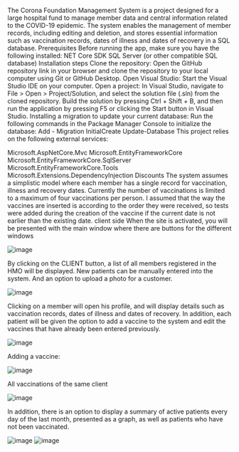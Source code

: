 The Corona Foundation Management System is a project designed for a large hospital fund to manage member data and central information related to the COVID-19 epidemic. The system enables the management of member records, including editing and deletion, and stores essential information such as vaccination records, dates of illness and dates of recovery in a SQL database.
Prerequisites
Before running the app, make sure you have the following installed:
NET Core SDK
SQL Server (or other compatible SQL database)
Installation steps
Clone the repository: Open the GitHub repository link in your browser and clone the repository to your local computer using Git or GitHub Desktop.
Open Visual Studio: Start the Visual Studio IDE on your computer.
Open a project: In Visual Studio, navigate to File > Open > Project/Solution, and select the solution file (.sln) from the cloned repository.
  Build the solution by pressing Ctrl + Shift + B, and then run the application by pressing F5 or clicking the Start button in Visual Studio.
Installing a migration to update your current database:
Run the following commands in the Package Manager Console to initialize the database:
Add - Migration InitialCreate
Update-Database
This project relies on the following external services:

Microsoft.AspNetCore.Mvc
Microsoft.EntityFrameworkCore
Microsoft.EntityFrameworkCore.SqlServer
Microsoft.EntityFrameworkCore.Tools
Microsoft.Extensions.DependencyInjection
Discounts
The system assumes a simplistic model where each member has a single record for vaccination, illness and recovery dates.
Currently the number of vaccinations is limited to a maximum of four vaccinations per person.
I assumed that the way the vaccines are inserted is according to the order they were received,
 so tests were added during the creation of the vaccine if the current date is not earlier than the existing date.
client side
When the site is activated, you will be presented with the main window where there are buttons for the different windows


![image](https://github.com/debiroz10/hadasimExe1new/assets/117022114/d520ce6e-53b7-4cad-a934-6b792bdfc27c)

By clicking on the CLIENT button, a list of all members registered in the HMO will be displayed.
New patients can be manually entered into the system. And an option to upload a photo for a customer.


![image](https://github.com/debiroz10/hadasimExe1new/assets/117022114/869e6e8b-6789-4a58-a831-94ea70c4fce6)


Clicking on a member will open his profile, and will display details such as vaccination records, dates of illness and dates of recovery.
 In addition, each patient will be given the option to add a vaccine to the system and edit the vaccines that have already been entered previously.

 
![image](https://github.com/debiroz10/hadasimExe1new/assets/117022114/6e9cb921-d683-46f1-be50-2d9209635566)


Adding a vaccine:


![image](https://github.com/debiroz10/hadasimExe1new/assets/117022114/f5145e10-9c3e-4a39-aa07-4e5746c7f76f)


All vaccinations of the same client


![image](https://github.com/debiroz10/hadasimExe1new/assets/117022114/494150b1-10e0-4aab-b6b0-7f48de29fd4b)



In addition, there is an option to display a summary of active patients every day of the last month, presented as 
a graph, as well as patients who have not been vaccinated.


![image](https://github.com/debiroz10/hadasimExe1new/assets/117022114/99ed42c3-e1e1-44e7-b652-98b8b366bca0)
![image](https://github.com/debiroz10/hadasimExe1new/assets/117022114/9e5e4bd3-143d-46fa-94d0-f5345b120150)






